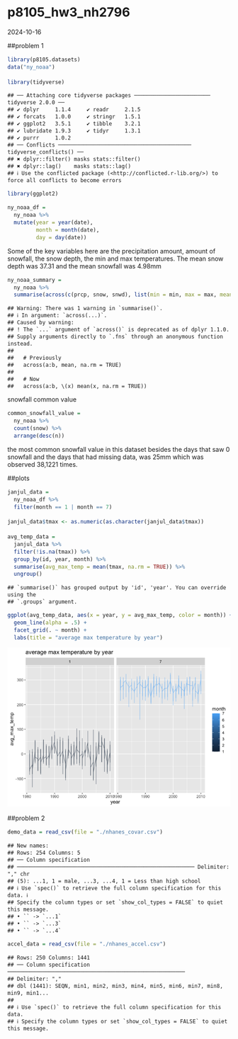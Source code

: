 p8105_hw3_nh2796
================
2024-10-16

\##problem 1

``` r
library(p8105.datasets)
data("ny_noaa")

library(tidyverse)
```

    ## ── Attaching core tidyverse packages ──────────────────────── tidyverse 2.0.0 ──
    ## ✔ dplyr     1.1.4     ✔ readr     2.1.5
    ## ✔ forcats   1.0.0     ✔ stringr   1.5.1
    ## ✔ ggplot2   3.5.1     ✔ tibble    3.2.1
    ## ✔ lubridate 1.9.3     ✔ tidyr     1.3.1
    ## ✔ purrr     1.0.2     
    ## ── Conflicts ────────────────────────────────────────── tidyverse_conflicts() ──
    ## ✖ dplyr::filter() masks stats::filter()
    ## ✖ dplyr::lag()    masks stats::lag()
    ## ℹ Use the conflicted package (<http://conflicted.r-lib.org/>) to force all conflicts to become errors

``` r
library(ggplot2)
```

``` r
ny_noaa_df =
  ny_noaa %>%
  mutate(year = year(date),
         month = month(date),
         day = day(date))
```

Some of the key variables here are the precipitation amount, amount of
snowfall, the snow depth, the min and max temperatures. The mean snow
depth was 37.31 and the mean snowfall was 4.98mm

``` r
ny_noaa_summary =
  ny_noaa %>%
  summarise(across(c(prcp, snow, snwd), list(min = min, max = max, mean = mean), na.rm = TRUE))
```

    ## Warning: There was 1 warning in `summarise()`.
    ## ℹ In argument: `across(...)`.
    ## Caused by warning:
    ## ! The `...` argument of `across()` is deprecated as of dplyr 1.1.0.
    ## Supply arguments directly to `.fns` through an anonymous function instead.
    ## 
    ##   # Previously
    ##   across(a:b, mean, na.rm = TRUE)
    ## 
    ##   # Now
    ##   across(a:b, \(x) mean(x, na.rm = TRUE))

snowfall common value

``` r
common_snowfall_value = 
  ny_noaa %>% 
  count(snow) %>% 
  arrange(desc(n))
```

the most common snowfall value in this dataset besides the days that saw
0 snowfall and the days that had missing data, was 25mm which was
observed 38,1221 times.

\##plots

``` r
janjul_data = 
  ny_noaa_df %>% 
  filter(month == 1 | month == 7)

janjul_data$tmax <- as.numeric(as.character(janjul_data$tmax))

avg_temp_data = 
  janjul_data %>%
  filter(!is.na(tmax)) %>% 
  group_by(id, year, month) %>% 
  summarise(avg_max_temp = mean(tmax, na.rm = TRUE)) %>%
  ungroup()
```

    ## `summarise()` has grouped output by 'id', 'year'. You can override using the
    ## `.groups` argument.

``` r
ggplot(avg_temp_data, aes(x = year, y = avg_max_temp, color = month)) +
  geom_line(alpha = .5) +
  facet_grid(. ~ month) +
  labs(title = "average max temperature by year")
```

![](p8105_hw3_nh2796_files/figure-gfm/unnamed-chunk-5-1.png)<!-- -->

\##problem 2

``` r
demo_data = read_csv(file = "./nhanes_covar.csv")
```

    ## New names:
    ## Rows: 254 Columns: 5
    ## ── Column specification
    ## ──────────────────────────────────────────────────────── Delimiter: "," chr
    ## (5): ...1, 1 = male, ...3, ...4, 1 = Less than high school
    ## ℹ Use `spec()` to retrieve the full column specification for this data. ℹ
    ## Specify the column types or set `show_col_types = FALSE` to quiet this message.
    ## • `` -> `...1`
    ## • `` -> `...3`
    ## • `` -> `...4`

``` r
accel_data = read_csv(file = "./nhanes_accel.csv")
```

    ## Rows: 250 Columns: 1441
    ## ── Column specification ────────────────────────────────────────────────────────
    ## Delimiter: ","
    ## dbl (1441): SEQN, min1, min2, min3, min4, min5, min6, min7, min8, min9, min1...
    ## 
    ## ℹ Use `spec()` to retrieve the full column specification for this data.
    ## ℹ Specify the column types or set `show_col_types = FALSE` to quiet this message.
